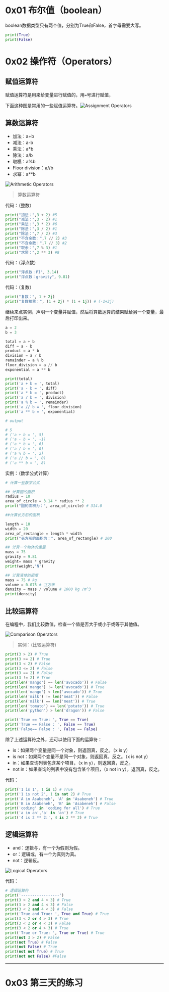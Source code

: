 # 0x01 布尔值（boolean）

boolean数据类型只有两个值，分别为True和False，首字母需要大写。

```python
print(True)
print(False)
```

# 0x02 操作符（Operators）

## 赋值运算符

赋值运算符是用来给变量进行赋值的，用`=`号进行赋值，

下面这种图是常用的一些赋值运算符。![Assignment Operators](https://raw.githubusercontent.com/olist213/olistimg/master/upic/assignment_operators.png)

## 算数运算符

- 加法：a+b
- 减法：a-b
- 乘法：a*b
- 除法：a/b
- 取模：a%b
- Floor division：a//b
- 求幂：a**b

![Arithmetic Operators](https://raw.githubusercontent.com/olist213/olistimg/master/upic/arithmetic_operators.png)

> 算数运算符

代码：（整数）

```python
print("加法：",3 + 2) #5
print("减法：",3 - 2) #1
print("乘法：",3 * 2) #6
print("除法：",3 / 2) #1
print("除法：",7 / 2) #3
print("不含余数：",7 // 2) #3
print("不含余数：",7 // 3) #2
print("取余：",7 % 3) #1
print("求幂：",2 ** 3) #8
```

代码：（浮点数）

```python
print("浮点数：PI", 3.14)
print("浮点数：gravity", 9.81)
```

代码：（复数）

```python
print("复数：", 1 + 2j)
print("复数相乘：", (1 + 2j) * (1 + 1j)) # (-1+3j)
```

继续来点实例，声明一个变量并赋值，然后将算数运算的结果赋给另一个变量，最后打印出来。

```python
a = 2
b = 3

total = a + b
diff = a - b
product = a * b
division = a / b
remainder = a % b
floor_division = a // b
exponential = a ** b

print(total)
print('a + b = ', total)
print('a - b = ', diff)
print('a * b = ', product)
print('a / b = ', division)
print('a % b = ', remainder)
print('a // b = ', floor_division)
print('a ** b = ', exponential)

# output 

# 5
# ('a + b = ', 5)
# ('a - b = ', -1)
# ('a * b = ', 6)
# ('a / b = ', 0)
# ('a % b = ', 2)
# ('a // b = ', 0)
# ('a ** b = ', 8)
```

实例：（数学公式计算）

```python
# 计算一些数字公式

## 计算圆的面积
radius = 10
area_of_circle = 3.14 * radius ** 2
print("圆的面积为：", area_of_circle) # 314.0

##计算长方形的面积

length = 10
width = 20
area_of_rectangle = length * width
print("长方形的面积为：", area_of_rectangle) # 200

## 计算一个物体的重量
mass = 75
gravity = 9.81
weight= mass * gravity
print(weight,'N')

## 计算液体的密度
mass = 75 # kg
volume = 0.075 # 立方米
density = mass / volume # 1000 kg /m^3
print(density)
```

## 比较运算符

在编程中，我们比较数值，检查一个值是否大于或小于或等于其他值。

![Comparison Operators](https://raw.githubusercontent.com/olist213/olistimg/master/upic/comparison_operators.png)

> 实例：(比较运算符)

```python
print(3 > 2) # True
print(3 >= 2) # True
print(3 < 2) # False
print(3 <= 2) # False
print(3 == 2) # False
print(3 != 2) # True
print(len('mango') == len('avocado')) # False
print(len('mango') != len('avocado')) # True
print(len('mango') < len('avocado')) # True
print(len('milk') != len('meat')) # False 
print(len('milk') == len('meat')) # True
print(len('tomato') == len('potato')) # True
print(len('python') > len('dragon')) # False

print('True == True: ', True == True)
print('True == False : ', False == True)
print('False== False : ', False == False)
```

除了上述运算符之外，还可以使用下面的运算符：

- is：如果两个变量是同一个对象，则返回真，反之。（x is y）
- is not：如果两个变量不是同一个对象，则返回真，反之。（x is not y）
- in：如果查询列表包含某个项目，（x in y），则返回真，反之。
- not in：如果查询的列表中没有包含某个项目，（x not in y），返回真，反之。

代码：

```python
print('1 is 1', 1 is 1) # True
print('1 is not 2', 1 is not 2) # True
print('A in Asabeneh', 'A' in 'Asabeneh') # True
print('B in Asabeneh', 'B' in 'Asabeneh') # False
print('coding' in 'coding for all') # True
print('a in an','a' in 'an') # True
print('4 is 2 ** 2:', 4 is 2 ** 2) # True
```

## 逻辑运算符

- and：逻辑与，有一个为假则为假。
- or：逻辑或，有一个为真则为真。
- not：逻辑反。

![Logical Operators](https://raw.githubusercontent.com/olist213/olistimg/master/upic/logical_operators.png)

代码：

```python
# 逻辑运算符
print('-----------------')
print(3 > 2 and 4 > 3) # True
print(3 > 2 and 4 < 3) # False
print(3 < 2 and 4 < 3) # False
print('True and True: ', True and True) # True
print(3 < 2 or 4 > 3) # True
print(3 < 2 or 4 < 3) # False
print(3 < 2 or 4 > 3) # True
print('True or True: ', True or True) # True
print(not 3 > 2) # False
print(not True) # False
print(not False) # True
print(not not True) # True
print(not not False) #False
```

---

# 0x03 第三天的练习

